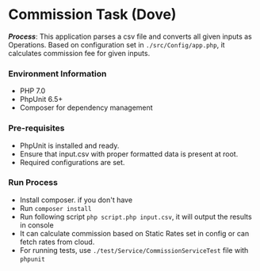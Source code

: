 # Commission Task (Dove)
***Process***: 
This application parses a csv file and converts all given inputs as Operations. 
Based on configuration set in `./src/Config/app.php`, it calculates commission fee
for given inputs.

### Environment Information
- PHP 7.0
- PhpUnit 6.5+
- Composer for dependency management

### Pre-requisites
- PhpUnit is installed and ready.
- Ensure that input.csv with proper formatted data is present at root.
- Required configurations are set.

### Run Process

- Install composer. if you don't have
- Run `composer install`  
- Run following script `php script.php input.csv`, it will output the results in console
- It can calculate commission based on Static Rates set in config or can fetch rates from cloud.
- For running tests, use `./test/Service/CommissionServiceTest`
  file with <code>phpunit</code>
